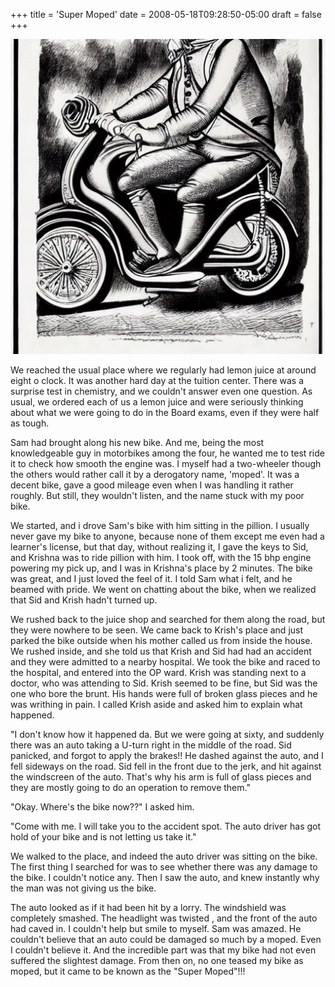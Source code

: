 +++
title = 'Super Moped'
date = 2008-05-18T09:28:50-05:00
draft = false
+++

![moped](../../content/images/super-moped.jpg)

We reached the usual place where we regularly had lemon juice at around eight o clock. It was another hard day at the tuition center. There was a surprise test in chemistry, and we couldn't answer even one question. As usual, we ordered each of us a lemon juice and were seriously thinking about what we were going to do in the Board exams, even if they were half as tough.

Sam had brought along his new bike. And me, being the most knowledgeable guy in motorbikes among the four, he wanted me to test ride it to check how smooth the engine was. I myself had a two-wheeler though the others would rather call it by a derogatory name, 'moped'. It was a decent bike, gave a good mileage even when I was handling it rather roughly. But still, they wouldn't listen, and the name stuck with my poor bike.

We started, and i drove Sam's bike with him sitting in the pillion. I usually never gave my bike to anyone, because none of them except me even had a learner's license, but that day, without realizing it, I gave the keys to Sid, and Krishna was to ride pillion with him. I took off, with the 15 bhp engine powering my pick up, and I was in Krishna's place by 2 minutes. The bike was great, and I just loved the feel of it. I told Sam what i felt, and he beamed with pride. We went on chatting about the bike, when we realized that Sid and Krish hadn't turned up.

We rushed back to the juice shop and searched for them along the road, but they were nowhere to be seen. We came back to Krish's place and just parked the bike outside when his mother called us from inside the house. We rushed inside, and she told us that Krish and Sid had had an accident and they were admitted to a nearby hospital. We took the bike and raced to the hospital, and entered into the OP ward.
Krish was standing next to a doctor, who was attending to Sid. Krish seemed to be fine, but Sid was the one who bore the brunt. His hands were full of broken glass pieces and he was writhing in pain. I called Krish aside and asked him to explain what happened.

"I don't know how it happened da. But we were going at sixty, and suddenly there was an auto taking a U-turn right in the middle of the road. Sid panicked, and forgot to apply the brakes!! He dashed against the auto, and I fell sideways on the road. Sid fell in the front due to the jerk, and hit against the windscreen of the auto. That's why his arm is full of glass pieces and they are mostly going to do an operation to remove them."

"Okay. Where's the bike now??" I asked him.

"Come with me. I will take you to the accident spot. The auto driver has got hold of your bike and is not letting us take it."

We walked to the place, and indeed the auto driver was sitting on the bike. The first thing I searched for was to see whether there was any damage to the bike. I couldn't notice any. Then I saw the auto, and knew instantly why the man was not giving us the bike.

The auto looked as if it had been hit by a lorry. The windshield was completely smashed. The headlight was twisted , and the front of the auto had caved in. I couldn't help but smile to myself. Sam was amazed. He couldn't believe that an auto could be damaged so much by a moped. Even I couldn't believe it. And the incredible part was that my bike had not even suffered the slightest damage. From then on, no one teased my bike as moped, but it came to be known as the "Super Moped"!!!
